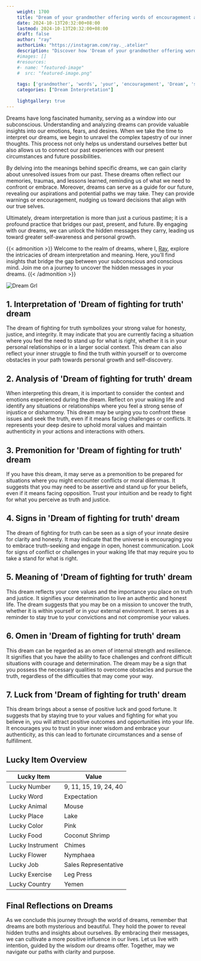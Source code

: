 ```yaml
---
    weight: 1700
    title: "Dream of your grandmother offering words of encouragement and support."  # Assuming 'title' column exists
    date: 2024-10-13T20:32:00+08:00
    lastmod: 2024-10-13T20:32:00+08:00
    draft: false
    author: "ray"
    authorLink: "https://instagram.com/ray._.atelier"
    description: "Discover how 'Dream of your grandmother offering words of encouragement and support.' can interpret your future and uncover its significant meanings in your life."
    #images: []
    #resources:
    #- name: "featured-image"
    #  src: "featured-image.png"
    
    tags: ['grandmother', 'words', 'your', 'encouragement', 'Dream', 'support.', 'and', 'of', 'offering']
    categories: ["Dream Interpretation"]
    
    lightgallery: true
---
```

    
Dreams have long fascinated humanity, serving as a window into our subconscious. Understanding and analyzing dreams can provide valuable insights into our emotions, fears, and desires. When we take the time to interpret our dreams, we begin to unravel the complex tapestry of our inner thoughts. This process not only helps us understand ourselves better but also allows us to connect our past experiences with our present circumstances and future possibilities.

By delving into the meanings behind specific dreams, we can gain clarity about unresolved issues from our past. These dreams often reflect our memories, traumas, and lessons learned, reminding us of what we need to confront or embrace. Moreover, dreams can serve as a guide for our future, revealing our aspirations and potential paths we may take. They can provide warnings or encouragement, nudging us toward decisions that align with our true selves.

Ultimately, dream interpretation is more than just a curious pastime; it is a profound practice that bridges our past, present, and future. By engaging with our dreams, we can unlock the hidden messages they carry, leading us toward greater self-awareness and personal growth.

{{< admonition >}}
Welcome to the realm of dreams, where I, [Ray](https://instagram.com/ray._.atelier), explore the intricacies of dream interpretation and meaning. Here, you’ll find insights that bridge the gap between your subconscious and conscious mind. Join me on a journey to uncover the hidden messages in your dreams.
{{< /admonition >}}

![Dream Grl](https://cdn.pixabay.com/photo/2017/11/02/03/35/gothic-2910057_1280.jpg "Dream Grl")

## 1. Interpretation of 'Dream of fighting for truth' dream
 The dream of fighting for truth symbolizes your strong value for honesty, justice, and integrity. It may indicate that you are currently facing a situation where you feel the need to stand up for what is right, whether it is in your personal relationships or in a larger social context. This dream can also reflect your inner struggle to find the truth within yourself or to overcome obstacles in your path towards personal growth and self-discovery.

## 2. Analysis of 'Dream of fighting for truth' dream
 When interpreting this dream, it is important to consider the context and emotions experienced during the dream. Reflect on your waking life and identify any situations or relationships where you feel a strong sense of injustice or disharmony. This dream may be urging you to confront these issues and seek the truth, even if it means facing challenges or conflicts. It represents your deep desire to uphold moral values and maintain authenticity in your actions and interactions with others.

## 3. Premonition for 'Dream of fighting for truth' dream
 If you have this dream, it may serve as a premonition to be prepared for situations where you might encounter conflicts or moral dilemmas. It suggests that you may need to be assertive and stand up for your beliefs, even if it means facing opposition. Trust your intuition and be ready to fight for what you perceive as truth and justice.

## 4. Signs in 'Dream of fighting for truth' dream
 The dream of fighting for truth can be seen as a sign of your innate desire for clarity and honesty. It may indicate that the universe is encouraging you to embrace truth-seeking and engage in open, honest communication. Look for signs of conflict or challenges in your waking life that may require you to take a stand for what is right.

## 5. Meaning of 'Dream of fighting for truth' dream
 This dream reflects your core values and the importance you place on truth and justice. It signifies your determination to live an authentic and honest life. The dream suggests that you may be on a mission to uncover the truth, whether it is within yourself or in your external environment. It serves as a reminder to stay true to your convictions and not compromise your values.

## 6. Omen in 'Dream of fighting for truth' dream
 This dream can be regarded as an omen of internal strength and resilience. It signifies that you have the ability to face challenges and confront difficult situations with courage and determination. The dream may be a sign that you possess the necessary qualities to overcome obstacles and pursue the truth, regardless of the difficulties that may come your way.

## 7. Luck from 'Dream of fighting for truth' dream
 This dream brings about a sense of positive luck and good fortune. It suggests that by staying true to your values and fighting for what you believe in, you will attract positive outcomes and opportunities into your life. It encourages you to trust in your inner wisdom and embrace your authenticity, as this can lead to fortunate circumstances and a sense of fulfillment.

## Lucky Item Overview
| Lucky Item          | Value              |
|---------------|--------------------|
| Lucky Number        | 9, 11, 15, 19, 24, 40  |
| Lucky Word          | Expectation |
| Lucky Animal        | Mouse |
| Lucky Place         | Lake     |
| Lucky Color         | Pink     |
| Lucky Food          | Coconut Shrimp      |
| Lucky Instrument    | Chimes |
| Lucky Flower        | Nymphaea    |
| Lucky Job           | Sales Representative       |
| Lucky Exercise      | Leg Press  |
| Lucky Country       | Yemen    |


##  Final Reflections on Dreams

As we conclude this journey through the world of dreams, remember that dreams are both mysterious and beautiful. They hold the power to reveal hidden truths and insights about ourselves. By embracing their messages, we can cultivate a more positive influence in our lives. Let us live with intention, guided by the wisdom our dreams offer. Together, may we navigate our paths with clarity and purpose.
